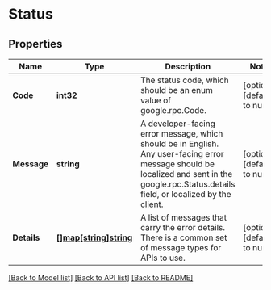 # Status

## Properties
Name | Type | Description | Notes
------------ | ------------- | ------------- | -------------
**Code** | **int32** | The status code, which should be an enum value of google.rpc.Code. | [optional] [default to null]
**Message** | **string** | A developer-facing error message, which should be in English. Any user-facing error message should be localized and sent in the google.rpc.Status.details field, or localized by the client. | [optional] [default to null]
**Details** | [**[]map[string]string**](map.md) | A list of messages that carry the error details.  There is a common set of message types for APIs to use. | [optional] [default to null]

[[Back to Model list]](../README.md#documentation-for-models) [[Back to API list]](../README.md#documentation-for-api-endpoints) [[Back to README]](../README.md)


